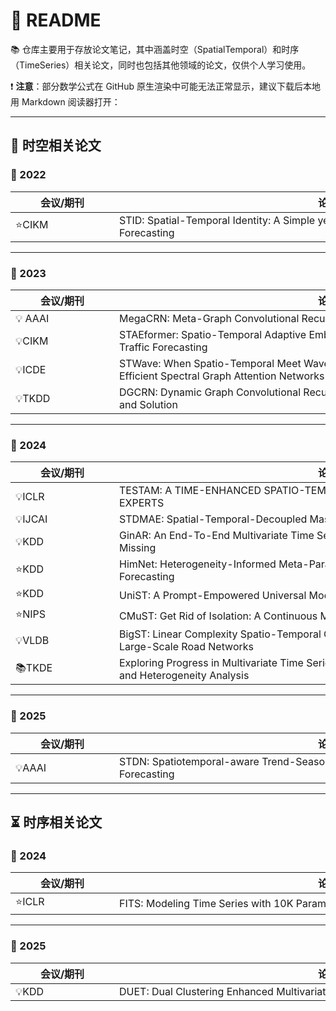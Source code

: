 # 🏰 README

📚 仓库主要用于存放论文笔记，其中涵盖时空（SpatialTemporal）和时序（TimeSeries）相关论文，同时也包括其他领域的论文，仅供个人学习使用。

❗ **注意**：部分数学公式在 GitHub 原生渲染中可能无法正常显示，建议下载后本地用 Markdown 阅读器打开：

---

## 🌌 时空相关论文

### 📅 2022

| <div style="width:150px">会议/期刊 | <div style="width:700px">论文标题 | <div style="width:60px">链接 |
|------------------------------------|------------------------------------|------------------------------|
|⭐CIKM                            | <div style="width:700px">STID: Spatial-Temporal Identity: A Simple yet Effective Baseline for Multivariate Time Series Forecasting</div> | [📒](Spatial-Temporal/2022_CIKM_STID.md) |

---

### 📅 2023

| <div style="width:150px">会议/期刊 | <div style="width:700px">论文标题 | <div style="width:60px">链接 |
|------------------------------------|------------------------------------|------------------------------|
|💡 AAAI                           | <div style="width:700px">MegaCRN: Meta-Graph Convolutional Recurrent Network for Spatio-Temporal Modeling</div> | [📒](Spatial-Temporal/2023_AAAI_MegaCRN.md) |
|💡CIKM                           | <div style="width:700px">STAEformer: Spatio-Temporal Adaptive Embedding Makes Vanilla Transformer SOTA for Traffic Forecasting</div> | [📒](Spatial-Temporal/2023_CIKM_STAEformer.md) |
|💡ICDE                           | <div style="width:700px">STWave: When Spatio-Temporal Meet Wavelets: Disentangled Traffic Forecasting via Efficient Spectral Graph Attention Networks</div> | [📒](Spatial-Temporal/2023_ICDE_STWave.md) |
|💡TKDD                           | <div style="width:700px">DGCRN: Dynamic Graph Convolutional Recurrent Network for Traffic Prediction: Benchmark and Solution</div> | [📒](Spatial-Temporal/2023_TKDD_DGCRN.md) |

---

### 📅 2024

| <div style="width:150px">会议/期刊 | <div style="width:700px">论文标题 | <div style="width:60px">链接 |
|------------------------------------|------------------------------------|------------------------------|
|💡ICLR                           | <div style="width:700px">TESTAM: A TIME-ENHANCED SPATIO-TEMPORAL ATTENTION MODEL WITH MIXTURE OF EXPERTS</div> | [📒](Spatial-Temporal/2024_ICLR_TESTAM.md) |
|💡IJCAI                          | <div style="width:700px">STDMAE: Spatial-Temporal-Decoupled Masked Pre-training for Spatiotemporal Forecasting</div> | [📒](Spatial-Temporal/2024_IJCAI_STDMAE.md) |
|💡KDD                            | <div style="width:700px">GinAR: An End-To-End Multivariate Time Series Forecasting Model Suitable for Variable Missing</div> | [📒](Spatial-Temporal/2024_KDD_GinAR.md) |
|⭐KDD                            | <div style="width:700px">HimNet: Heterogeneity-Informed Meta-Parameter Learning for Spatiotemporal Time Series Forecasting</div> | [📒](Spatial-Temporal/2024_KDD_HimNet.md) |
|⭐KDD                            | <div style="width:700px">UniST: A Prompt-Empowered Universal Model for Urban Spatio-Temporal Prediction</div> | [📒](Spatial-Temporal/2024_KDD_UniST.md) |
|⭐NIPS                        | <div style="width:700px">CMuST: Get Rid of Isolation: A Continuous Multi-task Spatio-Temporal Learning Framework</div> | [📒](Spatial-Temporal/2024_NeurIPS_CMuST.md) |
|💡VLDB                           | <div style="width:700px">BigST: Linear Complexity Spatio-Temporal Graph Neural Network for Traffic Forecasting on Large-Scale Road Networks</div> | [📒](Spatial-Temporal/2024_VLDB_BigST.md) |
|📚TKDE                           | <div style="width:700px">Exploring Progress in Multivariate Time Series Forecasting: Comprehensive Benchmarking and Heterogeneity Analysis</div> | [📒](Spatial-Temporal/2024_TKDE_BasicTS.md) |

---

### 📅 2025

| <div style="width:150px">会议/期刊 | <div style="width:700px">论文标题 | <div style="width:60px">链接 |
|------------------------------------|------------------------------------|------------------------------|
|💡AAAI                           | <div style="width:700px">STDN: Spatiotemporal-aware Trend-Seasonality Decomposition Network for Traffic Flow Forecasting</div> | [📒](Spatial-Temporal/2025_AAAI_STDN.md) |

---

## ⏳ 时序相关论文

### 📅 2024

| <div style="width:150px">会议/期刊 | <div style="width:700px">论文标题 | <div style="width:60px">链接 |
|------------------------------------|------------------------------------|------------------------------|
|⭐ICLR                           | <div style="width:700px">FITS: Modeling Time Series with 10K Parameters</div> | [📒](Time-Series/2024_ICLR_FITS.md) |

---

### 📅 2025

| <div style="width:150px">会议/期刊 | <div style="width:700px">论文标题 | <div style="width:60px">链接 |
|------------------------------------|------------------------------------|------------------------------|
|💡KDD                            | <div style="width:700px">DUET: Dual Clustering Enhanced Multivariate Time Series Forecasting</div> | [📒](Time-Series/2025_KDD_DUET.md) |
